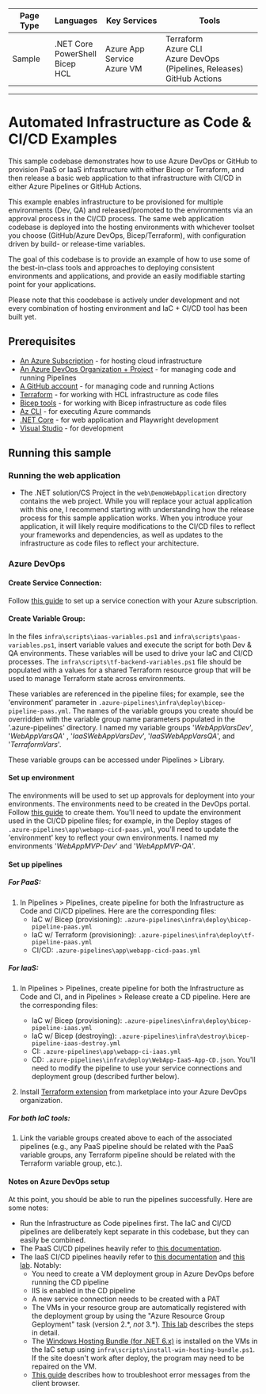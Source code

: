 | Page Type | Languages                                     | Key Services                    | Tools                                                                                |
| --------- | --------------------------------------------- | ------------------------------- | ------------------------------------------------------------------------------------ |
| Sample    | .NET Core <br> PowerShell <br> Bicep <br> HCL | Azure App Service <br> Azure VM | Terraform <br> Azure CLI <br> Azure DevOps (Pipelines, Releases) <br> GitHub Actions |

---

# Automated Infrastructure as Code & CI/CD Examples

This sample codebase demonstrates how to use Azure DevOps or GitHub to provision PaaS or IaaS infrastructure with either Bicep or Terraform, and then release a basic web application to that infrastructure with CI/CD in either Azure Pipelines or GitHub Actions.

This example enables infrastructure to be provisioned for multiple environments (Dev, QA) and released/promoted to the environments via an approval process in the CI/CD process. The same web application codebase is deployed into the hosting environments with whichever toolset you choose (GitHub/Azure DevOps, Bicep/Terraform), with configuration driven by build- or release-time variables.

The goal of this codebase is to provide an example of how to use some of the best-in-class tools and approaches to deploying consistent environments and applications, and provide an easily modifiable starting point for your applications.

Please note that this coodebase is actively under development and not every combination of hosting environment and IaC + CI/CD tool has been built yet.

## Prerequisites

- [An Azure Subscription](https://azure.microsoft.com/en-us/free/) - for hosting cloud infrastructure
- [An Azure DevOps Organization + Project](https://azure.microsoft.com/en-us/products/devops/) - for managing code and running Pipelines
- [A GitHub account](https://github.com/) - for managing code and running Actions
- [Terraform](https://www.terraform.io/) - for working with HCL infrastructure as code files
- [Bicep tools](https://learn.microsoft.com/en-us/azure/azure-resource-manager/bicep/install) - for working with Bicep infrastructure as code files
- [Az CLI](https://learn.microsoft.com/en-us/cli/azure/install-azure-cli) - for executing Azure commands
- [.NET Core](https://dotnet.microsoft.com/en-us/download/dotnet/6.0) - for web application and Playwright development
- [Visual Studio](https://visualstudio.microsoft.com/) - for development

## Running this sample

### Running the web application

- The .NET solution/CS Project in the `web\DemoWebApplication` directory contains the web project. While you will replace your actual application with this one, I recommend starting with understanding how the release process for this sample application works. When you introduce your application, it will likely require modifications to the CI/CD files to reflect your frameworks and dependencies, as well as updates to the infrastructure as code files to reflect your architecture.

### Azure DevOps

#### Create Service Connection:

Follow [this guide](https://learn.microsoft.com/en-us/azure/devops/pipelines/library/service-endpoints?view=azure-devops&tabs=yaml) to set up a service conection with your Azure subscription.

#### Create Variable Group:

In the files `infra\scripts\iaas-variables.ps1` and `infra\scripts\paas-variables.ps1`, insert variable values and execute the script for both Dev & QA environments. These variables will be used to drive your IaC and CI/CD processes. The `infra\scripts\tf-backend-variables.ps1` file should be populated with a values for a shared Terraform resource group that will be used to manage Terraform state across environments.

These variables are referenced in the pipeline files; for example, see the 'environment' parameter in `.azure-pipelines\infra\deploy\bicep-pipeline-paas.yml`. The names of the variable groups you create should be overridden with the variable group name parameters populated in the '.azure-pipelines' directory. I named my variable groups '_WebAppVarsDev_', '_WebAppVarsQA_' , '_IaaSWebAppVarsDev_', '_IaaSWebAppVarsQA_', and '_TerraformVars_'.

These variable groups can be accessed under Pipelines > Library.

#### Set up environment

The environments will be used to set up approvals for deployment into your environments. The environments need to be created in the DevOps portal. Follow [this guide](https://learn.microsoft.com/en-us/azure/devops/pipelines/process/environments?view=azure-devops) to create them. You'll need to update the environment used in the CI/CD pipeline files; for example, in the Deploy stages of `.azure-pipelines\app\webapp-cicd-paas.yml`, you'll need to update the 'environment' key to reflect your own environments. I named my environments '_WebAppMVP-Dev_' and '_WebAppMVP-QA_'.

#### Set up pipelines

##### For PaaS:

1. In Pipelines > Pipelines, create pipeline for both the Infrastructure as Code and CI/CD pipelines. Here are the corresponding files:
   - IaC w/ Bicep (provisioning): `.azure-pipelines\infra\deploy\bicep-pipeline-paas.yml`
   - IaC w/ Terraform (provisioning): `.azure-pipelines\infra\deploy\tf-pipeline-paas.yml`
   - CI/CD: `.azure-pipelines\app\webapp-cicd-paas.yml`

##### For IaaS:

1. In Pipelines > Pipelines, create pipeline for both the Infrastructure as Code and CI, and in Pipelines > Release create a CD pipeline. Here are the corresponding files:

   - IaC w/ Bicep (provisioning): `.azure-pipelines\infra\deploy\bicep-pipeline-iaas.yml`
   - IaC w/ Bicep (destroying): `.azure-pipelines\infra\destroy\bicep-pipeline-iaas-destroy.yml`
   - CI: `.azure-pipelines\app\webapp-ci-iaas.yml`
   - CD: `.azure-pipelines\infra\deploy\WebApp-IaaS-App-CD.json`. You'll need to modify the pipeline to use your service connections and deployment group (described further below).

2. Install [Terraform extension](https://marketplace.visualstudio.com/items?itemName=ms-devlabs.custom-terraform-tasks&targetId=be306e75-95ac-461a-a54e-5fd100dbb1b8&utm_source=vstsproduct&utm_medium=ExtHubManageList) from marketplace into your Azure DevOps organization.

##### For both IaC tools:

1. Link the variable groups created above to each of the associated pipelines (e.g., any PaaS pipeline should be related with the PaaS variable groups, any Terraform pipeline should be related with the Terraform variable group, etc.).

#### Notes on Azure DevOps setup

At this point, you should be able to run the pipelines successfully. Here are some notes:

- Run the Infrastructure as Code pipelines first. The IaC and CI/CD pipelines are deliberately kept separate in this codebase, but they can easily be combined.
- The PaaS CI/CD pipelines heavily refer to [this documentation](https://learn.microsoft.com/en-us/azure/devops/pipelines/ecosystems/dotnet-core?view=azure-devops&tabs=dotnetfive).
- The IaaS CI/CD pipelines heavily refer to [this documentation](https://learn.microsoft.com/en-us/azure/devops/pipelines/apps/cd/deploy-webdeploy-iis-deploygroups?view=azure-devops&tabs=net) and [this lab](https://azuredevopslabs.com/labs/vstsextend/deploymentgroups/). Notably:
  - You need to create a VM deployment group in Azure DevOps before running the CD pipeline
  - IIS is enabled in the CD pipeline
  - A new service connection needs to be created with a PAT
  - The VMs in your resource group are automatically registered with the deployment group by using the "Azure Resource Group Geployment" task (version 2.\*, _not_ 3.\*). [This lab](https://azuredevopslabs.com/labs/vstsextend/deploymentgroups/) describes the steps in detail.
  - The [Windows Hosting Bundle (for .NET 6.x)](https://dotnet.microsoft.com/en-us/download/dotnet/6.0) is installed on the VMs in the IaC setup using `infra\scripts\install-win-hosting-bundle.ps1`. If the site doesn't work after deploy, the program may need to be repaired on the VM.
  - [This guide](https://learn.microsoft.com/en-us/archive/blogs/rakkimk/iis7-how-to-enable-the-detailed-error-messages-for-the-website-while-browsed-from-for-the-client-browsers) describes how to troubleshoot error messages from the client browser.
